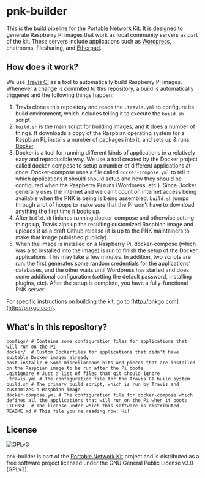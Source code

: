 # pnk-builder
This is the build pipeline for the [Portable Network Kit](https://communitytechny.org/portable-network-kits/). It is designed to generate Raspberry Pi images that work as local community servers as part of the kit. These servers include applications such as [Wordpress](https://wordpress.com), chatrooms, filesharing, and [Etherpad](https://etherpad.org).

## How does it work?
We use [Travis CI](https://travis-ci.org) as a tool to automatically build Raspberry Pi images. Whenever a change is commited to this repository, a build is automatically triggered and the following things happen:

1. Travis clones this repository and reads the `.travis.yml` to configure its build environment, which includes telling it to execute the `build.sh` script.
2. `build.sh` is the main script for building images, and it does a number of things. It downloads a copy of the Raspbian operating system for a Raspbian Pi, installs a number of packages into it, and sets up & runs [Docker](https://docker.com).
3. Docker is a tool for running different kinds of applications in a relatively easy and reproducible way. We use a tool created by the Docker project called docker-compose to setup a number of different applications at once. Docker-compose uses a file called `docker-compose.yml` to tell it which applications it should should setup and how they should be configured when the Raspberry Pi runs (Wordpress, etc.). Since Docker generally uses the internet and we can't count on internet access being available when the PNK is being is being assembled, `build.sh` jumps through a lot of hoops to make sure that the Pi won't have to download anything the first time it boots up.
4. After `build.sh` finishes running docker-compose and otherwise setting things up, Travis zips up the resulting customized Raspbian image and uploads it as a draft Github release (it is up to the PNK maintainers to make that image published publicly).
5. When the image is installed on a Raspberry Pi, docker-compose (which was also installed into the image) is run to finish the setup of the Docker applications. This may take a few minutes. In addition, two scripts are run: the first generates some random credentials for the applications' databases, and the other waits until Wordpress has started and does some additional configuration (setting the default password, installing plugins, etc). After the setup is complete, you have a fully-functional PNK server!

For specific instructions on building the kit, go to [http://pnkgo.com](http://pnkgo.com).

## What's in this repository?

```
configs/ # Contains some configuration files for applications that will run on the Pi
docker/  # Custom Dockerfiles for applications that didn't have suitable Docker images already
post-install/ # Some miscellaneous bits and pieces that are installed on the Raspbian image to be run after the Pi boots
.gitignore # Just a list of files that git should ignore
.travis.yml # The configuration file for the Travis CI build system
build.sh # The primary build script, which is run by Travis and customizes a Raspbian image
docker-compose.yml # The configuration file for docker-compose which defines all the applications that will run on the Pi when it boots
LICENSE  # The license under which this software is distributed
README.md # This file you're reading now! Hi!
```

## License
[<img src="https://www.gnu.org/graphics/gplv3-127x51.png" alt="GPLv3" >](http://www.gnu.org/licenses/gpl-3.0.html)

pnk-builder is part of the [Portable Network Kit](https://communitytechny.org/portable-network-kits/) project and is distributed as a free software project licensed under the GNU General Public License v3.0 (GPLv3).

